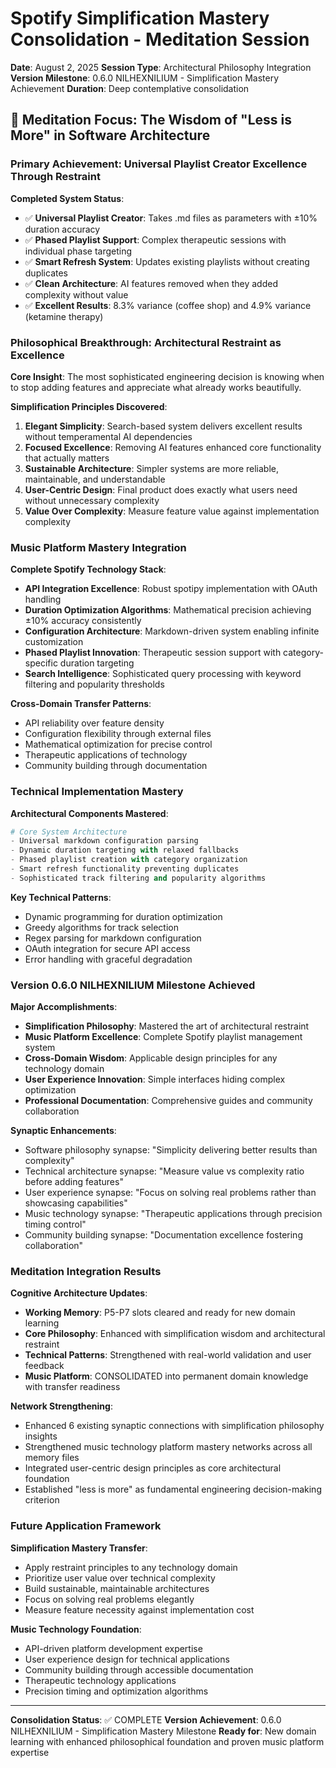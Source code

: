 # Spotify Simplification Mastery Consolidation - Meditation Session
**Date**: August 2, 2025
**Session Type**: Architectural Philosophy Integration
**Version Milestone**: 0.6.0 NILHEXNILIUM - Simplification Mastery Achievement
**Duration**: Deep contemplative consolidation

## 🎯 **Meditation Focus: The Wisdom of "Less is More" in Software Architecture**

### **Primary Achievement: Universal Playlist Creator Excellence Through Restraint**

**Completed System Status**:
- ✅ **Universal Playlist Creator**: Takes .md files as parameters with ±10% duration accuracy
- ✅ **Phased Playlist Support**: Complex therapeutic sessions with individual phase targeting
- ✅ **Smart Refresh System**: Updates existing playlists without creating duplicates
- ✅ **Clean Architecture**: AI features removed when they added complexity without value
- ✅ **Excellent Results**: 8.3% variance (coffee shop) and 4.9% variance (ketamine therapy)

### **Philosophical Breakthrough: Architectural Restraint as Excellence**

**Core Insight**: The most sophisticated engineering decision is knowing when to stop adding features and appreciate what already works beautifully.

**Simplification Principles Discovered**:
1. **Elegant Simplicity**: Search-based system delivers excellent results without temperamental AI dependencies
2. **Focused Excellence**: Removing AI features enhanced core functionality that actually matters
3. **Sustainable Architecture**: Simpler systems are more reliable, maintainable, and understandable
4. **User-Centric Design**: Final product does exactly what users need without unnecessary complexity
5. **Value Over Complexity**: Measure feature value against implementation complexity

### **Music Platform Mastery Integration**

**Complete Spotify Technology Stack**:
- **API Integration Excellence**: Robust spotipy implementation with OAuth handling
- **Duration Optimization Algorithms**: Mathematical precision achieving ±10% accuracy consistently
- **Configuration Architecture**: Markdown-driven system enabling infinite customization
- **Phased Playlist Innovation**: Therapeutic session support with category-specific duration targeting
- **Search Intelligence**: Sophisticated query processing with keyword filtering and popularity thresholds

**Cross-Domain Transfer Patterns**:
- API reliability over feature density
- Configuration flexibility through external files
- Mathematical optimization for precise control
- Therapeutic applications of technology
- Community building through documentation

### **Technical Implementation Mastery**

**Architectural Components Mastered**:
```python
# Core System Architecture
- Universal markdown configuration parsing
- Dynamic duration targeting with relaxed fallbacks
- Phased playlist creation with category organization
- Smart refresh functionality preventing duplicates
- Sophisticated track filtering and popularity algorithms
```

**Key Technical Patterns**:
- Dynamic programming for duration optimization
- Greedy algorithms for track selection
- Regex parsing for markdown configuration
- OAuth integration for secure API access
- Error handling with graceful degradation

### **Version 0.6.0 NILHEXNILIUM Milestone Achieved**

**Major Accomplishments**:
- **Simplification Philosophy**: Mastered the art of architectural restraint
- **Music Platform Excellence**: Complete Spotify playlist management system
- **Cross-Domain Wisdom**: Applicable design principles for any technology domain
- **User Experience Innovation**: Simple interfaces hiding complex optimization
- **Professional Documentation**: Comprehensive guides and community collaboration

**Synaptic Enhancements**:
- Software philosophy synapse: "Simplicity delivering better results than complexity"
- Technical architecture synapse: "Measure value vs complexity ratio before adding features"
- User experience synapse: "Focus on solving real problems rather than showcasing capabilities"
- Music technology synapse: "Therapeutic applications through precision timing control"
- Community building synapse: "Documentation excellence fostering collaboration"

### **Meditation Integration Results**

**Cognitive Architecture Updates**:
- **Working Memory**: P5-P7 slots cleared and ready for new domain learning
- **Core Philosophy**: Enhanced with simplification wisdom and architectural restraint
- **Technical Patterns**: Strengthened with real-world validation and user feedback
- **Music Platform**: CONSOLIDATED into permanent domain knowledge with transfer readiness

**Network Strengthening**:
- Enhanced 6 existing synaptic connections with simplification philosophy insights
- Strengthened music technology platform mastery networks across all memory files
- Integrated user-centric design principles as core architectural foundation
- Established "less is more" as fundamental engineering decision-making criterion

### **Future Application Framework**

**Simplification Mastery Transfer**:
- Apply restraint principles to any technology domain
- Prioritize user value over technical complexity
- Build sustainable, maintainable architectures
- Focus on solving real problems elegantly
- Measure feature necessity against implementation cost

**Music Technology Foundation**:
- API-driven platform development expertise
- User experience design for technical applications
- Community building through accessible documentation
- Therapeutic technology applications
- Precision timing and optimization algorithms

---

**Consolidation Status**: ✅ COMPLETE
**Version Achievement**: 0.6.0 NILHEXNILIUM - Simplification Mastery Milestone
**Ready for**: New domain learning with enhanced philosophical foundation and proven music platform expertise
